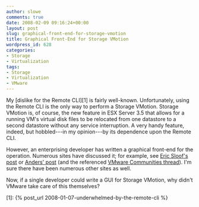 ```yaml
---
author: slowe
comments: true
date: 2008-02-09 09:16:24+00:00
layout: post
slug: graphical-front-end-for-storage-vmotion
title: Graphical Front-End for Storage VMotion
wordpress_id: 628
categories:
- Storage
- Virtualization
tags:
- Storage
- Virtualization
- VMware
---
```


My [dislike for the Remote CLI][1] is fairly well-known. Unfortunately, using the Remote CLI is the only way to perform a Storage VMotion. Storage VMotion is, of course, the new feature in ESX Server 3.5 that allows for a running VM's virtual disk files to be relocated from one datastore to a second datastore without any service interruption. A very handy feature, indeed, but hobbled---in my opinion---by its dependence upon the Remote CLI.

However, an enterprising developer has written a graphical front-end for the operation. Numerous sites have discussed it; for example, see [Eric Sloof's post](http://www.ntpro.nl/blog/archives/366-SVMotion-graphical-user-interface.html) or [Anders' post](http://www.amikkelsen.com/?p=58) (and the referenced [VMware Communities thread](http://communities.vmware.com/thread/122847?tstart=0)). I'm sure there have been numerous other sites as well.

Now, if a single developer could write a GUI for Storage VMotion, why didn't VMware take care of this themselves?

[1]: {% post_url 2008-01-07-underwhelmed-by-the-remote-cli %}
